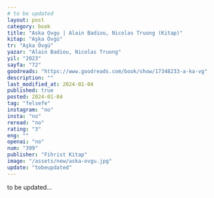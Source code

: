 ```yaml
---
# to be updated
layout: post
category: book
title: "Aska Ovgu | Alain Badiou, Nicolas Truong (Kitap)"
kitap: "Aşka Övgü"
tr: "Aşka Övgü"
yazar: "Alain Badiou, Nicolas Truong"
yil: "2023"
sayfa: "72"
goodreads: "https://www.goodreads.com/book/show/17348233-a-ka-vg"
description: ""
last_modified_at: 2024-01-04
published: true
posted: 2024-01-04
tag: "felsefe"
instagram: "no"
insta: "no"
reread: "no"
rating: "3"
eng: ""
openai: "no"
num: "399"
publisher: "Fihrist Kitap"
image: "/assets/new/aska-ovgu.jpg"
update: "tobeupdated"
---
```


to be updated...
